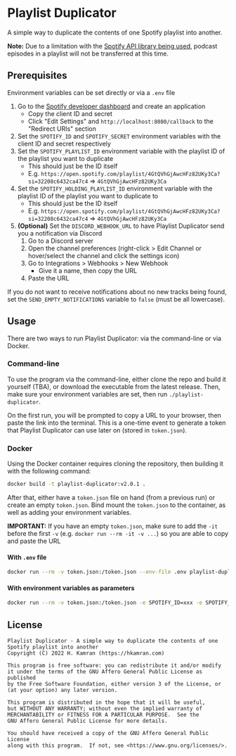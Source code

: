 # Playlist Duplicator

A simple way to duplicate the contents of one Spotify playlist into another.

**Note:** Due to a limitation with the [Spotify API library being used](https://github.com/zmb3/spotify/issues/180), podcast episodes in a playlist will not be transferred at this time.

## Prerequisites

Environment variables can be set directly or via a `.env` file

1. Go to the [Spotify developer dashboard](https://developer.spotify.com/dashboard/applications) and create an application
    - Copy the client ID and secret
    - Click "Edit Settings" and `http://localhost:8080/callback` to the "Redirect URIs" section
2. Set the `SPOTIFY_ID` and `SPOTIFY_SECRET` environment variables with the client ID and secret respectively
3. Set the `SPOTIFY_PLAYLIST_ID` environment variable with the playlist ID of the playlist you want to duplicate
    - This should just be the ID itself
    - E.g. `https://open.spotify.com/playlist/4GtQVhGjAwcHFz82UKy3Ca?si=32208c6432ca47c4` ⇒ `4GtQVhGjAwcHFz82UKy3Ca`
4. Set the `SPOTIFY_HOLDING_PLAYLIST_ID` environment variable with the playlist ID of the playlist you want to duplicate to
    - This should just be the ID itself
    - E.g. `https://open.spotify.com/playlist/4GtQVhGjAwcHFz82UKy3Ca?si=32208c6432ca47c4` ⇒ `4GtQVhGjAwcHFz82UKy3Ca`
5. **(Optional)** Set the `DISCORD_WEBHOOK_URL` to have Playlist Duplicator send you a notification via Discord
    1. Go to a Discord server
    2. Open the channel preferences (right-click > Edit Channel or hover/select the channel and click the settings icon)
    3. Go to Integrations > Webhooks > New Webhook
        - Give it a name, then copy the URL
    4. Paste the URL

If you do not want to receive notifications about no new tracks being found, set the `SEND_EMPTY_NOTIFICATIONS` variable to `false` (must be all lowercase).

## Usage

There are two ways to run Playlist Duplicator: via the command-line or via Docker.

### Command-line

To use the program via the command-line, either clone the repo and build it yourself (TBA), or download the executable from the latest release. Then, make sure your environment variables are set, then run `./playlist-duplicator`.

On the first run, you will be prompted to copy a URL to your browser, then paste the link into the terminal. This is a one-time event to generate a token that Playlist Duplicator can use later on (stored in `token.json`).

### Docker

Using the Docker container requires cloning the repository, then building it with the following command:

```bash
docker build -t playlist-duplicator:v2.0.1 .
```

After that, either have a `token.json` file on hand (from a previous run) or create an empty `token.json`. Bind mount the `token.json` to the container, as well as adding your environment variables.

**IMPORTANT:** If you have an empty `token.json`, make sure to add the `-it` before the first `-v` (e.g. `docker run --rm -it -v ...`) so you are able to copy and paste the URL

#### With `.env` file

```bash
docker run --rm -v token.json:/token.json --env-file .env playlist-duplicator:v2.0.1
```

#### With environment variables as parameters

```bash
docker run --rm -v token.json:/token.json -e SPOTIFY_ID=xxx -e SPOTIFY_SECRET=xxx -e SPOTIFY_PLAYLIST_ID=xxx -e SPOTIFY_HOLDING_PLAYLIST_ID=xxx playlist-duplicator:v2.0.1
```

## License

```text
Playlist Duplicator - A simple way to duplicate the contents of one Spotify playlist into another
Copyright (C) 2022 H. Kamran (https://hkamran.com)

This program is free software: you can redistribute it and/or modify
it under the terms of the GNU Affero General Public License as published
by the Free Software Foundation, either version 3 of the License, or
(at your option) any later version.

This program is distributed in the hope that it will be useful,
but WITHOUT ANY WARRANTY; without even the implied warranty of
MERCHANTABILITY or FITNESS FOR A PARTICULAR PURPOSE.  See the
GNU Affero General Public License for more details.

You should have received a copy of the GNU Affero General Public License
along with this program.  If not, see <https://www.gnu.org/licenses/>.
```
